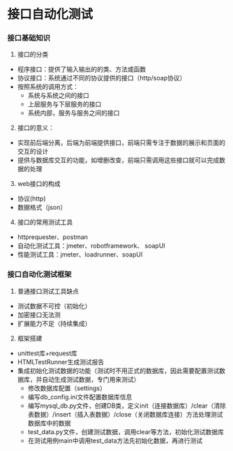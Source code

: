 # 接口自动化测试
### 接口基础知识
1. 接口的分类
- 程序接口：提供了输入输出的的类、方法或函数
- 协议接口：系统通过不同的协议提供的接口（http/soap协议）
- 按照系统的调用方式：
  + 系统与系统之间的接口
  + 上层服务与下层服务的接口
  + 系统内部，服务与服务之间的接口
2. 接口的意义：
- 实现前后端分离，后端为前端提供接口，前端只需专注于数据的展示和页面的交互的设计
- 提供与数据库交互的功能，如增删改查，前端只需调用这些接口就可以完成数据的处理
3. web接口的构成
- 协议(http)
- 数据格式（json）
4. 接口的常用测试工具
- httprequester、postman
- 自动化测试工具：jmeter、robotframework、 soapUI
- 性能测试工具：jmeter、loadrunner、soapUI
### 接口自动化测试框架
1. 普通接口测试工具缺点
- 测试数据不可控（初始化）
- 加密接口无法测
- 扩展能力不足（持续集成）
2. 框架搭建
- unittest库+request库
- HTMLTestRunner生成测试报告
- 集成初始化测试数据的功能（测试时不用正式的数据库，因此需要配置测试数据库，并自动生成测试数据，专门用来测试）
  + 修改数据库配置（settings）
  + 编写db_config.ini文件配置数据库信息
  + 编写mysql_db.py文件，创建DB类，定义init（连接数据库）/clear（清除表数据）/insert（插入表数据）/close（关闭数据库连接）方法处理测试数据库中的数据
  + test_data.py文件，创建测试数据，调用clear等方法，初始化测试数据库
  + 在测试用例main中调用test_data方法先初始化数据，再进行测试